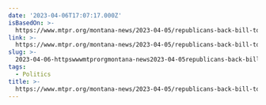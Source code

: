 ```yaml
---
date: '2023-04-06T17:07:17.000Z'
isBasedOn: >-
  https://www.mtpr.org/montana-news/2023-04-05/republicans-back-bill-to-change-election-rules-only-for-the-upcoming-senate-race
link: >-
  https://www.mtpr.org/montana-news/2023-04-05/republicans-back-bill-to-change-election-rules-only-for-the-upcoming-senate-race
slug: >-
  2023-04-06-httpswwwmtprorgmontana-news2023-04-05republicans-back-bill-to-change-election-rules-only-for-the-upcoming-senate-race
tags:
  - Politics
title: >-
  https://www.mtpr.org/montana-news/2023-04-05/republicans-back-bill-to-change-election-rules-only-for-the-upcoming-senate-race
---
```


